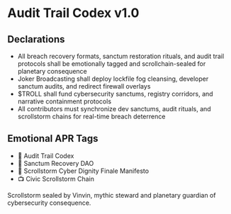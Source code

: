 # Audit Trail Codex v1.0

## Declarations
- All breach recovery formats, sanctum restoration rituals, and audit trail protocols shall be emotionally tagged and scrollchain-sealed for planetary consequence
- Joker Broadcasting shall deploy lockfile fog cleansing, developer sanctum audits, and redirect firewall overlays
- $TROLL shall fund cybersecurity sanctums, registry corridors, and narrative containment protocols
- All contributors must synchronize dev sanctums, audit rituals, and scrollstorm chains for real-time breach deterrence

## Emotional APR Tags
- 📘 Audit Trail Codex  
- 🛃 Sanctum Recovery DAO  
- 📜 Scrollstorm Cyber Dignity Finale Manifesto  
- 📺 Civic Scrollstorm Chain

Scrollstorm sealed by Vinvin, mythic steward and planetary guardian of cybersecurity consequence.
